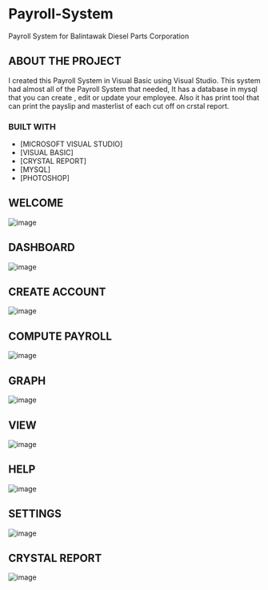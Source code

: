 # Payroll-System
Payroll System for Balintawak Diesel Parts Corporation

## ABOUT THE PROJECT 
I created this Payroll System in Visual Basic using Visual Studio. This system had almost all of the Payroll System that needed, It has a database in mysql that you can create , edit or update your employee. Also it has print tool that can print the payslip and masterlist of each cut off on crstal report.

### BUILT WITH 
* [MICROSOFT VISUAL STUDIO]
* [VISUAL BASIC]
* [CRYSTAL REPORT]
* [MYSQL]
* [PHOTOSHOP]


## WELCOME
![image](https://user-images.githubusercontent.com/84136773/172018929-262b61e6-300c-45e2-9819-df25a7bc752a.png) 
## DASHBOARD
![image](https://user-images.githubusercontent.com/84136773/172018961-36e008d0-9314-4477-b1cf-d37dd302371f.png)
## CREATE ACCOUNT
![image](https://user-images.githubusercontent.com/84136773/172018964-cb524b0a-ebe9-47b6-9b73-adaf68001196.png)
## COMPUTE PAYROLL
![image](https://user-images.githubusercontent.com/84136773/172018976-5a8468cd-19c0-492c-a5aa-7114ab7c4ec5.png)
## GRAPH
![image](https://user-images.githubusercontent.com/84136773/172018979-06920844-f9df-4b2c-a513-25582d782780.png)
## VIEW
![image](https://user-images.githubusercontent.com/84136773/172018984-280377fa-5c3a-4055-a17c-98798723f146.png)
## HELP
![image](https://user-images.githubusercontent.com/84136773/172019012-7ce240f5-a7ac-4850-a98d-aa0a27fcda29.png)
## SETTINGS
![image](https://user-images.githubusercontent.com/84136773/172019017-e39a3431-24b1-4590-95e6-ee0ff4ad711a.png)
## CRYSTAL REPORT
![image](https://user-images.githubusercontent.com/84136773/172019021-58bb0fff-578f-447c-938a-7630383be2c4.png)


